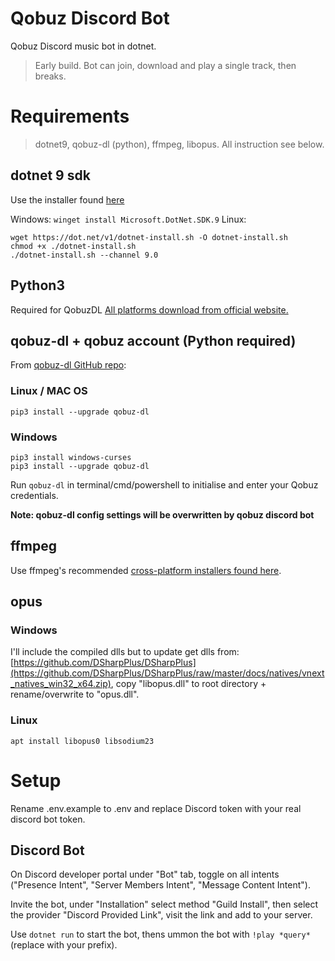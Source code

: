# Qobuz Discord Bot
Qobuz Discord music bot in dotnet.
> Early build. Bot can join, download and play a single track, then breaks.

# Requirements
> dotnet9, qobuz-dl (python), ffmpeg, libopus. All instruction see below.

## dotnet 9 sdk
Use the installer found [here](https://dotnet.microsoft.com/en-us/download/dotnet/9.0)

Windows: `winget install Microsoft.DotNet.SDK.9`
Linux:
```
wget https://dot.net/v1/dotnet-install.sh -O dotnet-install.sh
chmod +x ./dotnet-install.sh
./dotnet-install.sh --channel 9.0
```

## Python3
Required for QobuzDL
[All platforms download from official website.](https://www.python.org/downloads/)

## qobuz-dl + qobuz account (Python required)
From [qobuz-dl GitHub repo](https://github.com/vitiko98/qobuz-dl):

### Linux / MAC OS
```
pip3 install --upgrade qobuz-dl
```

### Windows
```
pip3 install windows-curses
pip3 install --upgrade qobuz-dl
```

Run `qobuz-dl` in terminal/cmd/powershell to initialise and enter your Qobuz credentials.

**Note: qobuz-dl config settings will be overwritten by qobuz discord bot**

## ffmpeg
Use ffmpeg's recommended [cross-platform installers found here](https://ffmpeg.org/download.html).

## opus
### Windows
I'll include the compiled dlls but to update get dlls from: [https://github.com/DSharpPlus/DSharpPlus](https://github.com/DSharpPlus/DSharpPlus/raw/master/docs/natives/vnext_natives_win32_x64.zip), copy "libopus.dll" to root directory + rename/overwrite to "opus.dll".

### Linux
`apt install libopus0 libsodium23`

# Setup
Rename .env.example to .env and replace Discord token with your real discord bot token.

## Discord Bot
On Discord developer portal under "Bot" tab, toggle on all intents ("Presence Intent", "Server Members Intent", "Message Content Intent").

Invite the bot, under "Installation" select method "Guild Install", then select the provider "Discord Provided Link", visit the link and add to your server.

Use `dotnet run` to start the bot, thens ummon the bot with `!play *query*` (replace with your prefix).